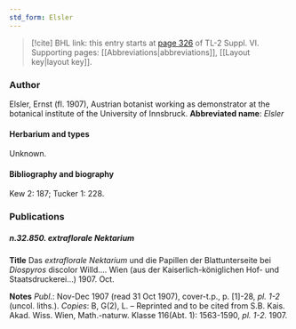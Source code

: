 ```yaml
---
std_form: Elsler
---
```


> [!cite] BHL link: this entry starts at [page 326](https://www.biodiversitylibrary.org/page/33260314) of TL-2 Suppl. VI.
> Supporting pages: [[Abbreviations|abbreviations]], [[Layout key|layout key]].

### Author

Elsler, Ernst (fl. 1907), Austrian botanist working as demonstrator at the botanical institute of the University of Innsbruck. 
**Abbreviated name**: *Elsler*

#### Herbarium and types

Unknown.

#### Bibliography and biography

Kew 2: 187; Tucker 1: 228.

### Publications

##### n.32.850. extraflorale Nektarium

**Title**
Das *extraflorale Nektarium* und die Papillen der Blattunterseite bei *Diospyros* discolor Willd.... Wien (aus der Kaiserlich-königlichen Hof- und Staatsdruckerei...) 1907. Oct.

**Notes**
*Publ*.: Nov-Dec 1907 (read 31 Oct 1907), cover-t.p., p. \[1\]-28, *pl. 1-2* (uncol. liths.). *Copies*: B, G(2), L. – Reprinted and to be cited from S.B. Kais. Akad. Wiss. Wien, Math.-naturw. Klasse 116(Abt. 1): 1563-1590, *pl. 1-2.* 1907.

